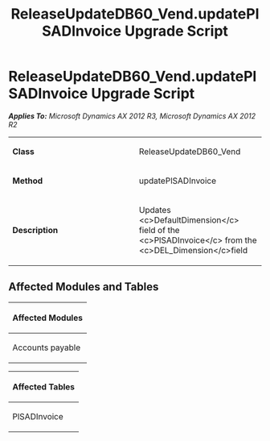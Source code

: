 ﻿---
title: ReleaseUpdateDB60_Vend.updatePlSADInvoice Upgrade Script
TOCTitle: ReleaseUpdateDB60_Vend.updatePlSADInvoice Upgrade Script
ms:assetid: db000eeb-ad17-da85-4d43-23670db6f6d5
ms:mtpsurl: https://msdn.microsoft.com/en-us/library/JJ737178(v=AX.60)
ms:contentKeyID: 49711621
ms.date: 05/18/2015
mtps_version: v=AX.60
---

# ReleaseUpdateDB60\_Vend.updatePlSADInvoice Upgrade Script 


_**Applies To:** Microsoft Dynamics AX 2012 R3, Microsoft Dynamics AX 2012 R2_

<table>
<colgroup>
<col style="width: 50%" />
<col style="width: 50%" />
</colgroup>
<tbody>
<tr class="odd">
<td><p><strong>Class</strong></p></td>
<td><p>ReleaseUpdateDB60_Vend</p></td>
</tr>
<tr class="even">
<td><p><strong>Method</strong></p></td>
<td><p>updatePlSADInvoice</p></td>
</tr>
<tr class="odd">
<td><p><strong>Description</strong></p></td>
<td><p>Updates &lt;c&gt;DefaultDimension&lt;/c&gt; field of the &lt;c&gt;PlSADInvoice&lt;/c&gt; from the &lt;c&gt;DEL_Dimension&lt;/c&gt;field</p></td>
</tr>
</tbody>
</table>


## Affected Modules and Tables

<table>
<colgroup>
<col style="width: 100%" />
</colgroup>
<thead>
<tr class="header">
<th><p>Affected Modules</p></th>
</tr>
</thead>
<tbody>
<tr class="odd">
<td><p>Accounts payable</p></td>
</tr>
</tbody>
</table>


<table>
<colgroup>
<col style="width: 100%" />
</colgroup>
<thead>
<tr class="header">
<th><p>Affected Tables</p></th>
</tr>
</thead>
<tbody>
<tr class="odd">
<td><p>PlSADInvoice</p></td>
</tr>
</tbody>
</table>

  


